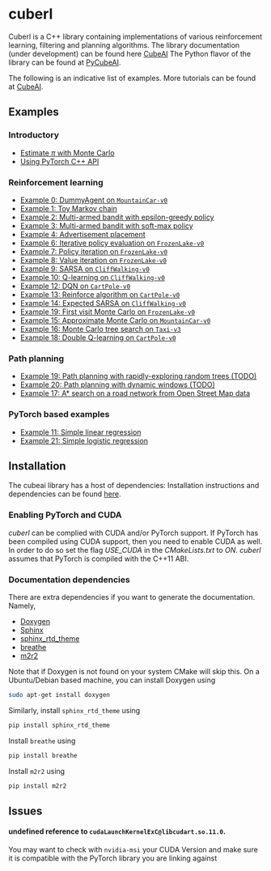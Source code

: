 # cuberl

Cuberl is a C++ library containing implementations of various reinforcement learning, filtering and planning algorithms.
The library documentation (under development) can be found here <a href="https://pockerman-py-cubeai.readthedocs.io/en/latest/">CubeAI</a>
The Python flavor of the library can be found at <a href="https://github.com/pockerman/py_cube_ai">PyCubeAI</a>. 

The following is an indicative list of examples. More tutorials can be found at <a href="https://pockerman-py-cubeai.readthedocs.io/en/latest/">CubeAI</a>.
 

## Examples

### Introductory

- <a href="examples/intro/intro_example_1/intro_example_1.cpp">Estimate $\pi$ with Monte Carlo</a>
- <a href="examples/intro/intro_example_2/intro_example_2.md">Using PyTorch C++ API</a>

### Reinforcement learning

- <a href="https://pockerman-py-cubeai.readthedocs.io/en/latest/ExamplesCpp/rl/rl_example_0.html">Example 0: DummyAgent on  ```MountainCar-v0```</a>
- <a href="examples/example_1/example_1.cpp">Example 1: Toy Markov chain</a>
- <a href="examples/example_2/example_2.cpp">Example 2: Multi-armed bandit with epsilon-greedy policy</a>
- <a href="examples/example_3/example_3.cpp">Example 3: Multi-armed bandit with soft-max policy</a>
- <a href="examples/example_4/example_4.cpp">Example 4: Advertisement placement</a>
- <a href="examples/rl/rl_example_6/rl_example_6.cpp">Example 6: Iterative policy evaluation on ```FrozenLake-v0```</a>
- <a href="examples/rl/rl_example_7/rl_example_7.cpp">Example 7: Policy iteration on ```FrozenLake-v0```</a>
- <a href="examples/rl/rl_example_8/rl_example_8.cpp">Example 8: Value iteration on ```FrozenLake-v0```</a>
- <a href="examples/rl/rl_example_9/rl_example_9.cpp">Example 9: SARSA on ```CliffWalking-v0```</a>
- <a href="examples/rl/rl_example_10/rl_example_10.cpp">Example 10: Q-learning on ```CliffWalking-v0```</a>
- <a href="examples/rl/rl_example_12/example_12.cpp">Example 12: DQN on ```CartPole-v0```</a>
- <a href="examples/rl/rl_example_13/rl_example_13.cpp">Example 13: Reinforce algorithm on ```CartPole-v0```</a>
- <a href="examples/rl/rl_example_14/rl_example_14.cpp">Example 14: Expected SARSA on ```CliffWalking-v0```</a>
- <a href="examples/rl/rl_example_19/rl_example_19.cpp">Example 19: First visit Monte Carlo on ```FrozenLake-v0```</a>
- <a href="examples/example_15/example_15.cpp">Example 15: Approximate Monte Carlo on ```MountainCar-v0```</a>
- <a href="examples/example_16/example_16.cpp">Example 16: Monte Carlo tree search on ```Taxi-v3```</a>
- <a href="examples/rl/rl_example_18.cpp">Example 18: Double Q-learning on  ```CartPole-v0``` </a>

### Path planning

- <a href="#">Example 19: Path planning with rapidly-exploring random trees (TODO)</a> 
- <a href="#">Example 20: Path planning with dynamic windows (TODO) </a>
- <a href="examples/example_17/example_17.cpp">Example 17: A* search on a road network  from Open Street Map data</a>

### PyTorch based examples

- <a href="examples/example_11/example_11.cpp">Example 11: Simple linear regression</a>
- <a href="examples/example_21/example_21.cpp">Example 21: Simple logistic regression</a>

## Installation

The cubeai library has a host of dependencies:
Installation instructions and dependencies can be found <a href="https://pockerman-py-cubeai.readthedocs.io/en/latest/install.html">here</a>.

### Enabling PyTorch and CUDA

_cuberl_ can be complied with CUDA and/or PyTorch support. If PyTorch has been compiled using CUDA support, then
you need to enable CUDA as well. In order to do so set the flag _USE_CUDA_ in the _CMakeLists.txt_ to _ON_.
_cuberl_ assumes that PyTorch is compiled with the C++11 ABI.


### Documentation dependencies

There are extra dependencies if you want to generate the documentation. Namely,

- <a href="https://www.doxygen.nl/">Doxygen</a>
- <a href="https://www.sphinx-doc.org/en/master/">Sphinx</a>
- <a href="https://github.com/readthedocs/sphinx_rtd_theme">sphinx_rtd_theme</a>
- <a href="https://github.com/breathe-doc/breathe">breathe</a>
- <a href="https://github.com/crossnox/m2r2">m2r2</a>

Note that if Doxygen is not found on your system CMake will skip this. On a Ubuntu/Debian based machine, you can install
Doxygen using

```bash
sudo apt-get install doxygen
```

Similarly, install ```sphinx_rtd_theme``` using

```bash
pip install sphinx_rtd_theme
```

Install ```breathe``` using

```bash
pip install breathe
```

Install ```m2r2``` using

```bash
pip install m2r2
```


## Issues

#### undefined reference to ```cudaLaunchKernelExC@libcudart.so.11.0```. 

You may want to check with ```nvidia-msi``` your CUDA Version and make sure it is compatible with the PyTorch library you are linking against



